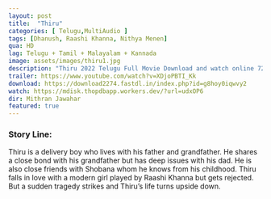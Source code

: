 ```yaml
---
layout: post
title:  "Thiru"
categories: [ Telugu,MultiAudio ]
tags: [Dhanush, Raashi Khanna, Nithya Menen]
qua: HD
lag: Telugu + Tamil + Malayalam + Kannada
image: assets/images/thiru1.jpg
description: "Thiru 2022 Telugu Full Movie Download and watch online 720p low file size 500 mb."
trailer: https://www.youtube.com/watch?v=XDjoPBTI_Kk
download: https://download2274.fastdl.in/index.php?id=g8hoy0iqwvy2
watch: https://mdisk.thopdbapp.workers.dev/?url=udxOP6
dir: Mithran Jawahar
featured: true
---
```


### Story Line:
Thiru is a delivery boy who lives with his father and grandfather. He shares a close bond with his grandfather but has deep issues with his dad. He is also close friends with Shobana whom he knows from his childhood. Thiru falls in love with a modern girl played by Raashi Khanna but gets rejected. But a sudden tragedy strikes and Thiru’s life turns upside down.
